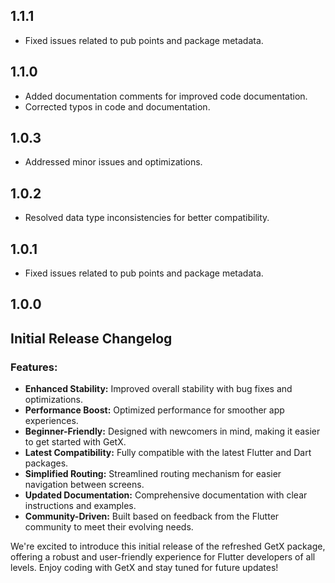 ## 1.1.1

- Fixed issues related to pub points and package metadata.

## 1.1.0

- Added documentation comments for improved code documentation.
- Corrected typos in code and documentation.

## 1.0.3

- Addressed minor issues and optimizations.

## 1.0.2

- Resolved data type inconsistencies for better compatibility.

## 1.0.1

- Fixed issues related to pub points and package metadata.

## 1.0.0

## Initial Release Changelog

### Features:

- **Enhanced Stability:** Improved overall stability with bug fixes and optimizations.
- **Performance Boost:** Optimized performance for smoother app experiences.
- **Beginner-Friendly:** Designed with newcomers in mind, making it easier to get started with GetX.
- **Latest Compatibility:** Fully compatible with the latest Flutter and Dart packages.
- **Simplified Routing:** Streamlined routing mechanism for easier navigation between screens.
- **Updated Documentation:** Comprehensive documentation with clear instructions and examples.
- **Community-Driven:** Built based on feedback from the Flutter community to meet their evolving needs.

We're excited to introduce this initial release of the refreshed GetX package, offering a robust and user-friendly experience for Flutter developers of all levels. Enjoy coding with GetX and stay tuned for future updates!
